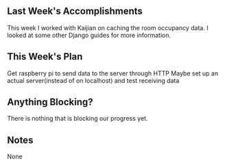 ## Last Week's Accomplishments

This week I worked with Kaijian on caching the room occupancy data.
I looked at some other Django guides for more information.

## This Week's Plan

Get raspberry pi to send data to the server through HTTP
Maybe set up an actual server(instead of on localhost) and test receiving data

## Anything Blocking?

There is nothing that is blocking our progress yet.

## Notes

None
